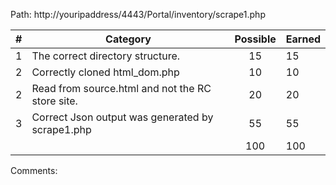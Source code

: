 Path: http://youripaddress/4443/Portal/inventory/scrape1.php

| # |  Category                                                                                           | Possible | Earned|
|---|-----------------------------------------------------------------------------------------------------|:--------:|:------|
| 1 | The correct directory structure.                                                                    |   15     |   15  |
| 2 | Correctly cloned html_dom.php                                                                       |   10     |   10  |
| 2 | Read from source.html and not the RC store site.                                                    |   20     |   20  |
| 3 | Correct Json output was generated by scrape1.php                                                    |   55     |   55  |
|   |                                                                                                     |   100    |  100  |

Comments:

